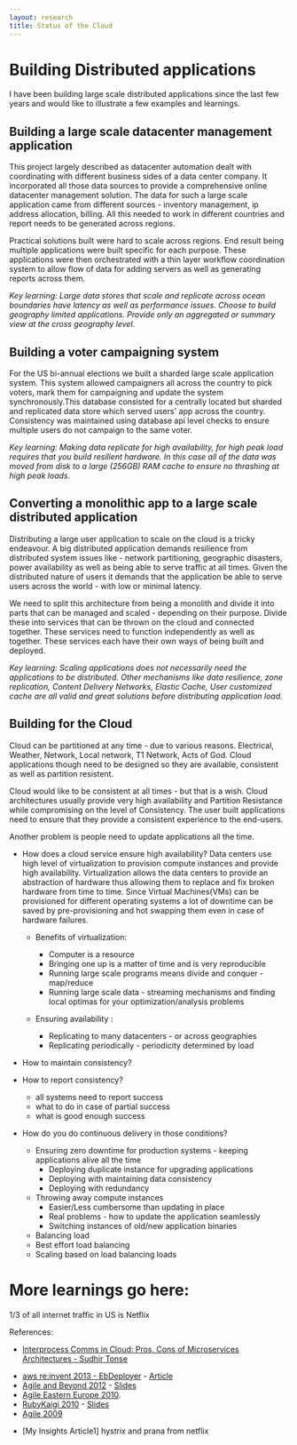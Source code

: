 ```yaml
---
layout: research
title: Status of the Cloud
---
```


# Building Distributed applications

I have been building large scale distributed applications since the last few years and would like to illustrate a few examples and learnings.

## Building a large scale datacenter management application

This project largely described as datacenter automation dealt with coordinating with different business sides of a data center company. It incorporated all those data sources to provide a comprehensive online datacenter management solution. The data for such a large scale application came from different sources - inventory management, ip address allocation, billing. All this needed to work in different countries and report needs to be generated across regions.

Practical solutions built were hard to scale across regions. End result being multiple applications were built specific for each purpose. These applications were then orchestrated with a thin layer workflow coordination system to allow flow of data for adding servers as well as generating reports across them.


_Key learning: Large data stores that scale and replicate across ocean boundaries have latency as well as performance issues. Choose to build geography limited applications. Provide only an aggregated or summary view at the cross geography level._

## Building a voter campaigning system

For the US bi-annual elections we built a sharded large scale application system. This system allowed campaigners all across the country to pick voters, mark them for campaigning and update the system synchronously.This database consisted for a centrally located but sharded and replicated data store which served users' app across the country. Consistency was maintained using database api level checks to ensure multiple users do not campaign to the same voter.

_Key learning: Making data replicate for high availability, for high peak load requires that you build resilient hardware. In this case all of the data was moved from disk to a large (256GB) RAM cache to ensure no thrashing at high peak loads._

## Converting a monolithic app to a large scale distributed application

Distributing a large user application to scale on the cloud is a tricky endeavour. A big distributed application demands resilience from distributed system issues like - network partitioning, geographic disasters, power availability as well as being able to serve traffic at all times. Given the distributed nature of users it demands that the application be able to serve users across the world - with low or minimal latency.

We need to split this architecture from being a monolith and divide it into parts that can be managed and scaled - depending on their purpose. Divide these into services that can be thrown on the cloud and connected together. These services need to function independently as well as together. These services each have their own ways of being built and deployed.

_Key learning: Scaling applications does not necessarily need the applications to be distributed. Other mechanisms like data resilience, zone replication, Content Delivery Networks, Elastic Cache, User customized cache are all valid and great solutions before distributing application load._


## Building for the Cloud

Cloud can be partitioned at any time - due to various reasons. Electrical, Weather, Network, Local network, T1 Network, Acts of God.
Cloud applications though need to be designed so they are available, consistent as well as partition resistent.

Cloud would like to be consistent at all times - but that is a wish. Cloud architectures usually provide very high availability and Partition Resistance while compromising on the level of Consistency. The user built applications need to ensure that they provide a consistent experience to the end-users.

Another problem is people need to update applications all the time.

* How does a cloud service ensure high availability?
Data centers use high level of virtualization to provision compute instances and provide high availability. Virtualization allows the data centers to provide an abstraction of hardware thus allowing them to replace and fix broken hardware from time to time. Since Virtual Machines(VMs) can be provisioned for different operating systems a lot of downtime can be saved by pre-provisioning and hot swapping them even in case of hardware failures.

  * Benefits of virtualization:
    * Computer is a resource
    * Bringing one up is a matter of time and is very reproducible
    * Running large scale programs means divide and conquer - map/reduce
    * Running large scale data - streaming mechanisms and finding local optimas for your optimization/analysis problems

  * Ensuring availability :
    * Replicating to many datacenters - or across geographies
    * Replicating periodically - periodicity determined by load

* How to maintain consistency?

* How to report consistency?
  * all systems need to report success
  * what to do in case of partial success
  * what is good enough success

* How do you do continuous delivery in those conditions?
  * Ensuring zero downtime for production systems - keeping applications alive all the time
    * Deploying duplicate instance for upgrading applications
    * Deploying with maintaining data consistency
    * Deploying with redundancy
  * Throwing away compute instances
    * Easier/Less cumbersome than updating in place
    * Real problems - how to update the application seamlessly
    * Switching instances of old/new application binaries
  * Balancing load
   * Best effort load balancing
   * Scaling based on load balancing loads

# More learnings go here:
1/3 of all internet traffic in US is Netflix


References:

* [Interprocess Comms in Cloud: Pros, Cons of Microservices Architectures - Sudhir Tonse](https://www.youtube.com/watch?v=CriDUYtfrjs)
- [aws re:invent 2013 - EbDeployer](https://www.slideshare.net/AmazonWebServices/aws-elastic-beanstalk-under-the-hood-dmg301-aws-reinvent-2013-28428616) - [Article](http://www.thoughtworks.com/insights/blog/ebdeployer-automate-your-deployments-aws-elastic-beanstalk)
- [Agile and Beyond 2012](http://agileandbeyond.org) - [Slides](http://betarelease.github.io/build_feedback/slides.html)
- [Agile Eastern Europe 2010](http://agileee.org).
- [RubyKaigi 2010](http://rubykaigi.org) - [Slides](http://betarelease.github.io/images/rocking_the_enterprise.ppt)
- [Agile 2009](http://agileconf.com)

* [My Insights Article1]
hystrix and prana from netflix
